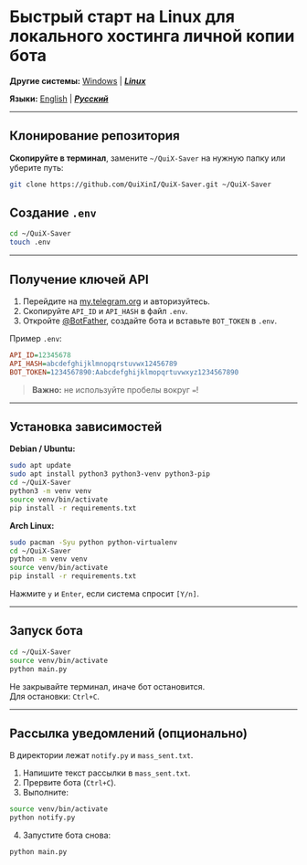 # Быстрый старт на Linux для локального хостинга личной копии бота

**Другие системы:** [Windows](./readme_ru_win.md) | ***[Linux](./readme_ru_linux.md)***

**Языки:** [English](./readme_eng_linux.md) | ***[Русский](./readme_ru_linux.md)***

---

## Клонирование репозитория

**Скопируйте в терминал**, замените `~/QuiX-Saver` на нужную папку или уберите путь:

```bash
git clone https://github.com/QuiXinI/QuiX-Saver.git ~/QuiX-Saver
```

## Создание `.env`

```bash
cd ~/QuiX-Saver
touch .env
```

---

## Получение ключей API

1. Перейдите на [my.telegram.org](https://my.telegram.org/apps) и авторизуйтесь.
2. Скопируйте `API_ID` и `API_HASH` в файл `.env`.
3. Откройте [@BotFather](https://t.me/BotFather), создайте бота и вставьте `BOT_TOKEN` в `.env`.

Пример `.env`:

```ini
API_ID=12345678
API_HASH=abcdefghijklmnopqrstuvwx12456789
BOT_TOKEN=1234567890:Aabcdefghijklmopqrtuvwxyz1234567890
```

> **Важно:** не используйте пробелы вокруг `=`!

---

## Установка зависимостей

**Debian / Ubuntu:**

```bash
sudo apt update
sudo apt install python3 python3-venv python3-pip
cd ~/QuiX-Saver
python3 -m venv venv
source venv/bin/activate
pip install -r requirements.txt
```

**Arch Linux:**

```bash
sudo pacman -Syu python python-virtualenv
cd ~/QuiX-Saver
python -m venv venv
source venv/bin/activate
pip install -r requirements.txt
```

Нажмите `y` и `Enter`, если система спросит `[Y/n]`.

---

## Запуск бота

```bash
cd ~/QuiX-Saver
source venv/bin/activate
python main.py
```

Не закрывайте терминал, иначе бот остановится.\
Для остановки: `Ctrl+C`.

---

## Рассылка уведомлений (опционально)

В директории лежат `notify.py` и `mass_sent.txt`.

1. Напишите текст рассылки в `mass_sent.txt`.
2. Прервите бота (`Ctrl+C`).
3. Выполните:

```bash
source venv/bin/activate
python notify.py
```

4. Запустите бота снова:

```bash
python main.py
```

